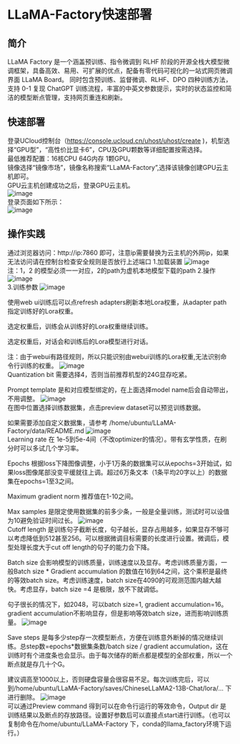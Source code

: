 # LLaMA-Factory快速部署

## 简介
LLaMA Factory 是一个涵盖预训练、指令微调到 RLHF 阶段的开源全栈大模型微调框架，具备高效、易用、可扩展的优点，配备有零代码可视化的一站式网页微调界面 LLaMA Board。
同时包含预训练、监督微调、RLHF、DPO 四种训练方法，支持 0-1 复现 ChatGPT 训练流程，丰富的中英文参数提示，实时的状态监控和简洁的模型断点管理，支持网页重连和刷新。


## 快速部署
登录UCloud控制台（https://console.ucloud.cn/uhost/uhost/create )，机型选择“GPU型”，“高性价比显卡6”，CPU及GPU颗数等详细配置按需选择。</br>
最低推荐配置：16核CPU 64G内存 1颗GPU。</br>
镜像选择“镜像市场”，镜像名称搜索“LLaMA-Factory”,选择该镜像创建GPU云主机即可。</br>
GPU云主机创建成功之后，登录GPU云主机。</br>
![image](/images/practice/llama-factory01.png)</br>
登录页面如下所示：</br>
![image](/images/practice/llama-factory02.png)</br>

## 操作实践
通过浏览器访问：http://ip:7860 即可，注意ip需要替换为云主机的外网ip，如果无法访问请在控制台检查安全规则是否放行上述端口
1.加载装置
![image](/images/practice/llama-factory03.png)</br>
  注：1，2 的模型必须一一对应，2的path为虚机本地模型下载的path
2.操作
![image](/images/practice/llama-factory04.png)</br>
3.训练参数
![image](/images/practice/llama-factory05.png)</br>

使用web ui训练后可以点refresh adapters刷新本地Lora权重，从adapter path指定训练好的Lora权重。

选定权重后，训练会从训练好的Lora权重继续训练。

选定权重后，对话会和训练后的Lora模型进行对话。

注：由于webui有路径规则，所以只能识别由webui训练的Lora权重,无法识别命令行训练的权重。
![image](/images/practice/llama-factory06.png)</br>
Quantization bit 需要选择4，否则当前推荐机型的24G显存吃紧。

Prompt template 是和对应模型绑定的，在上面选择model name后会自动带出，不用调整。
![image](/images/practice/llama-factory07.png)</br>
在图中位置选择训练数据集，点击preview dataset可以预览训练数据。

如果需要添加自定义数据集，请参考  /home/ubuntu/LLaMA-Factory/data/README.md
![image](/images/practice/llama-factory08.png)</br>
Learning rate 在 1e-5到5e-4间（不改optimizer的情况）。带有玄学性质，在刷分时可以多试几个学习率。

Epochs 根据loss下降图像调整，小于1万条的数据集可以从epochs=3开始试，如果loss图像尾部没变平缓就往上调。超过6万条文本（1条平均20字以上）的数据集在epochs=1至3之间。

Maximum gradient norm 推荐值在1-10之间。

Max samples 是限定使用数据集的前多少条，一般是全量训练，测试时可以设值为10避免验证时间过长。
![image](/images/practice/llama-factory09.png)</br>
Cutoff length 是训练句子截断长度，句子越长，显存占用越多，如果显存不够可以考虑降低到512甚至256。可以根据微调目标需要的长度进行设置。微调后，模型处理长度大于cut off length的句子的能力会下降。 

Batch size 会影响模型的训练质量，训练速度以及显存。考虑训练质量方面，一般Batch size * Gradient accumulation 的数值在16到64之间，这个乘积是最终的等效batch size。考虑训练速度，batch size在4090的可观测范围内越大越快。考虑显存，batch size =4 是极限，放不下就调低。

句子很长的情况下，如2048，可以batch size=1, gradient accumulation=16。gradient accumulation不影响显存，但是影响等效batch size，进而影响训练质量。
![image](/images/practice/llama-factory10.png)</br>

Save steps 是每多少step存一次模型断点，方便在训练意外断掉的情况继续训练。总step数=epochs*数据集条数/batch size / gradient accumulation，这在训练时有个进度条也会显示。由于每次储存的断点都是模型的全部权重，所以一个断点就是存几十个G。

建议调高至1000以上，否则硬盘容量会很容易不足。每次训练完后，可以到/home/ubuntu/LLaMA-Factory/saves/ChineseLLaMA2-13B-Chat/lora/... 下进行删除。
![image](/images/practice/llama-factory11.png)</br>
可以通过Preview command 得到可以在命令行运行的等效命令，Output dir 是训练结果以及断点的存放路径。设置好参数后可以直接点start进行训练。（也可以复制命令在/home/ubuntu/LLaMA-Factory 下，conda的llama_factory环境下运行。）




